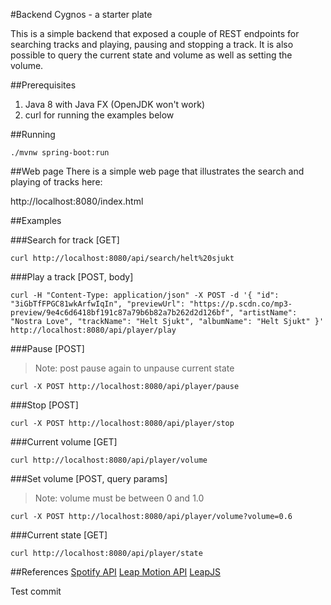 #Backend Cygnos - a starter plate

This is a simple backend that exposed a couple of REST endpoints for searching tracks and playing, pausing and stopping a track. It is also possible to query the current state and volume as well as setting the volume.

##Prerequisites

1. Java 8 with Java FX (OpenJDK won't work)
2. curl for running the examples below

##Running
```
./mvnw spring-boot:run
```

##Web page
There is a simple web page that illustrates the search and playing of tracks here:

http://localhost:8080/index.html

##Examples

###Search for track [GET]
```
curl http://localhost:8080/api/search/helt%20sjukt
```

###Play a track [POST, body]
```
curl -H "Content-Type: application/json" -X POST -d '{ "id": "3iGbTfFPGC81wkArfwIqIn", "previewUrl": "https://p.scdn.co/mp3-preview/9e4c6d6418bf191c87a79b6b82a7b262d2d126bf", "artistName": "Nostra Love", "trackName": "Helt Sjukt", "albumName": "Helt Sjukt" }' http://localhost:8080/api/player/play
```

###Pause [POST] 
> Note: post pause again to unpause current state

```
curl -X POST http://localhost:8080/api/player/pause
```

###Stop [POST]
```
curl -X POST http://localhost:8080/api/player/stop
```

###Current volume [GET]
```
curl http://localhost:8080/api/player/volume
```

###Set volume [POST, query params] 
> Note: volume must be between 0 and 1.0

```
curl -X POST http://localhost:8080/api/player/volume?volume=0.6
```

###Current state [GET]
```
curl http://localhost:8080/api/player/state
```

##References
[Spotify API](https://developer.spotify.com/web-api/)
[Leap Motion API](https://developer.leapmotion.com/documentation/javascript/devguide/Leap_Overview.html)
[LeapJS](https://github.com/leapmotion/leapjs)

Test commit
